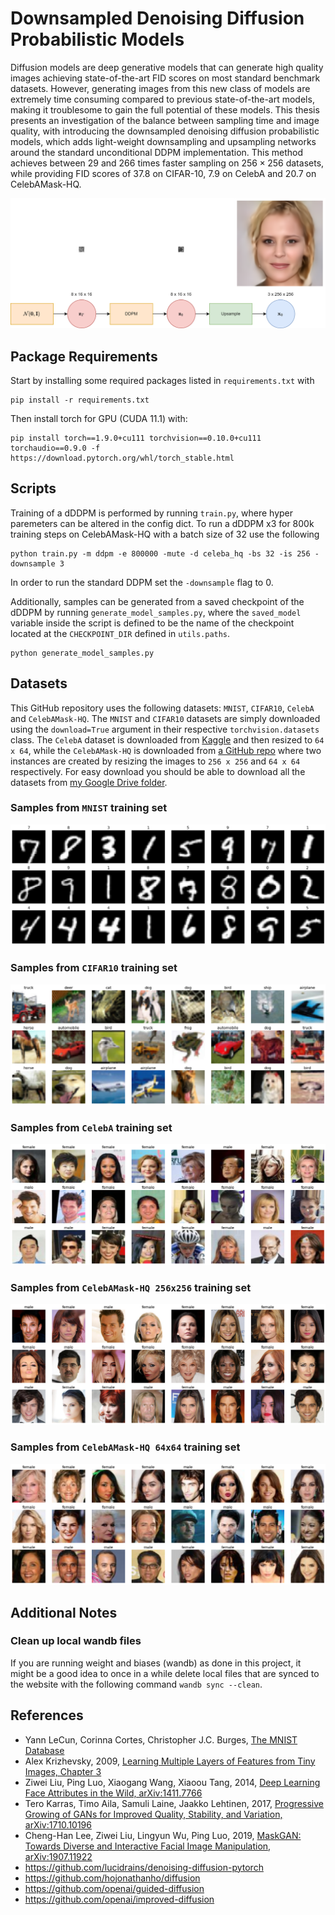 # Downsampled Denoising Diffusion Probabilistic Models
Diffusion models are deep generative models that can generate high quality images achieving state-of-the-art FID scores on most standard benchmark datasets. However, generating images from this new class of models are extremely time consuming compared to previous state-of-the-art models, making it troublesome to gain the full potential of these models. This thesis presents an investigation of the balance between sampling time and image quality, with introducing the downsampled denoising diffusion probabilistic models, which adds light-weight downsampling and upsampling networks around the standard unconditional DDPM implementation. This method achieves between 29 and 266 times faster sampling on $256\times 256$ datasets, while providing FID scores of 37.8 on CIFAR-10, 7.9 on CelebA and 20.7 on CelebAMask-HQ.

![dDDPM example](/images/x4upsample.png)


## Package Requirements

Start by installing some required packages listed in `requirements.txt` with

```cli
pip install -r requirements.txt
```

Then install torch for GPU (CUDA 11.1) with:
```cli
pip install torch==1.9.0+cu111 torchvision==0.10.0+cu111 torchaudio==0.9.0 -f https://download.pytorch.org/whl/torch_stable.html
```

## Scripts
Training of a dDDPM is performed by running `train.py`, where hyper paremeters can be altered in the config dict. To run a dDDPM x3 for 800k training steps on CelebAMask-HQ with a batch size of 32 use the following
```cli
python train.py -m ddpm -e 800000 -mute -d celeba_hq -bs 32 -is 256 -downsample 3
```
In order to run the standard DDPM set the `-downsample` flag to 0.

Additionally, samples can be generated from a saved checkpoint of the dDDPM by running `generate_model_samples.py`, where the `saved_model` variable inside the script is defined to be the name of the checkpoint located at the `CHECKPOINT_DIR` defined in `utils.paths`.
```cli
python generate_model_samples.py
```

## Datasets

This GitHub repository uses the following datasets: `MNIST`, `CIFAR10`, `CelebA` and `CelebAMask-HQ`. The `MNIST` and `CIFAR10` datasets are simply downloaded using the `download=True` argument in their respective `torchvision.datasets` class. The `CelebA` dataset is downloaded from [Kaggle](https://www.kaggle.com/datasets/jessicali9530/celeba-dataset) and then resized to `64 x 64`, while the `CelebAMask-HQ` is downloaded from [a GitHub repo](https://github.com/ndb796/CelebA-HQ-Face-Identity-and-Attributes-Recognition-PyTorch) where two instances are created by resizing the images to `256 x 256` and `64 x 64` respectively. For easy download you should be able to download all the datasets from [my Google Drive folder](https://drive.google.com/drive/folders/15sfoeQOmZ3DyEEeV4qfIe1GfRvarLkoG?usp=sharing).

### Samples from `MNIST` training set
![MNIST training examples](/images/mnist.png)

### Samples from `CIFAR10` training set
![CIFAR10 training examples](/images/cifar10.png)

### Samples from `CelebA` training set
![CelebA training examples](/images/celeba.png)

### Samples from `CelebAMask-HQ 256x256` training set
![CelebAMask-HQ-256 training examples](/images/celeba_hq.png)

### Samples from `CelebAMask-HQ 64x64` training set
![CelebAMask-HQ-64 training examples](/images/celeba_hq_64.png)


## Additional Notes

### Clean up local wandb files
If you are running weight and biases (wandb) as done in this project, it might be a good idea to once in a while delete local files that are synced to the website with the following command `wandb sync --clean`.

## References
- Yann LeCun, Corinna Cortes, Christopher J.C. Burges, [The MNIST Database](http://yann.lecun.com/exdb/mnist/)
- Alex Krizhevsky, 2009, [Learning Multiple Layers of Features from Tiny Images, Chapter 3](https://www.cs.toronto.edu/~kriz/learning-features-2009-TR.pdf)
- Ziwei Liu, Ping Luo, Xiaogang Wang, Xiaoou Tang, 2014, [Deep Learning Face Attributes in the Wild, arXiv:1411.7766](https://arxiv.org/abs/1411.7766v3)
- Tero Karras, Timo Aila, Samuli Laine, Jaakko Lehtinen, 2017, [Progressive Growing of GANs for Improved Quality, Stability, and Variation, arXiv:1710.10196](https://arxiv.org/abs/1710.10196v3)
- Cheng-Han Lee, Ziwei Liu, Lingyun Wu, Ping Luo, 2019, [MaskGAN: Towards Diverse and Interactive Facial Image Manipulation, arXiv:1907.11922](https://arxiv.org/abs/1907.11922)
- https://github.com/lucidrains/denoising-diffusion-pytorch
- https://github.com/hojonathanho/diffusion
- https://github.com/openai/guided-diffusion
- https://github.com/openai/improved-diffusion
